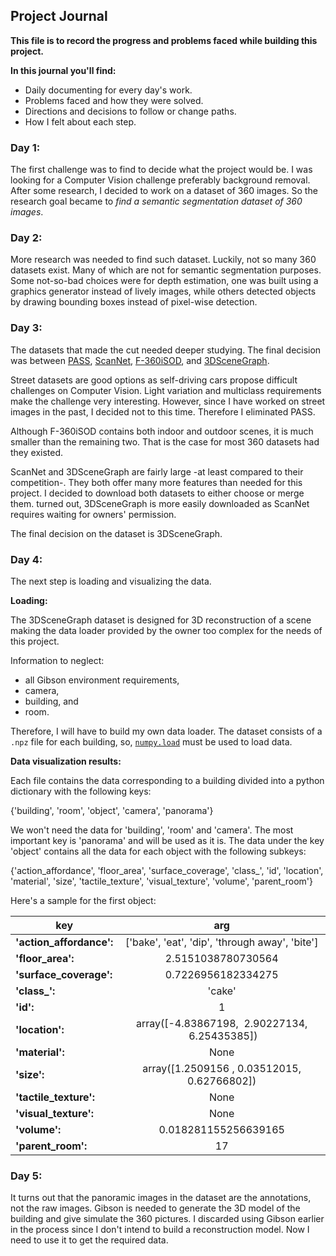 Project Journal
---

**This file is to record the progress and problems faced while building this project.**

**In this journal you'll find:**
- Daily documenting for every day's work.
- Problems faced and how they were solved.
- Directions and decisions to follow or change paths.
- How I felt about each step.

### Day 1:
The first challenge was to find to decide what the project would be. I was looking for a Computer Vision challenge preferably background removal. After some research, I decided to work on a dataset of 360 images. So the research goal became to *find a semantic segmentation dataset of 360 images*.


### Day 2:
More research was needed to find such dataset. Luckily, not so many 360 datasets exist. Many of which are not for semantic segmentation purposes. Some not-so-bad choices were for depth estimation, one was built using a graphics generator instead of lively images, while others detected objects by drawing bounding boxes instead of pixel-wise detection.


### Day 3:
The datasets that made the cut needed deeper studying. The final decision was between [PASS](https://github.com/elnino9ykl/PASS), [ScanNet](http://www.scan-net.org/), [F-360iSOD](https://github.com/PanoAsh/F-360iSOD), and [3DSceneGraph](https://3dscenegraph.stanford.edu/database.html).

Street datasets are good options as self-driving cars propose difficult challenges on Computer Vision. Light variation and multiclass requirements make the challenge very interesting. However, since I have worked on street images in the past, I decided not to this time. Therefore I eliminated PASS.

Although F-360iSOD contains both indoor and outdoor scenes, it is much smaller than the remaining two. That is the case for most 360 datasets had they existed.

ScanNet and 3DSceneGraph are fairly large -at least compared to their competition-. They both offer many more features than needed for this project. I decided to download both datasets to either choose or merge them. turned out, 3DSceneGraph is more easily downloaded as ScanNet requires waiting for owners' permission.

The final decision on the dataset is 3DSceneGraph.

### Day 4:
The next step is loading and visualizing the data.

**Loading:**

The 3DSceneGraph dataset is designed for 3D reconstruction of a scene making the data loader provided by the owner too complex for the needs of this project.

Information to neglect:
- all Gibson environment requirements,
- camera,
- building, and
- room.

Therefore, I will have to build my own data loader. The dataset consists of a `.npz` file for each building, so, [`numpy.load`](https://numpy.org/doc/stable/reference/generated/numpy.load.html#numpy.load) must be used to load data.

**Data visualization results:**

Each file contains the data corresponding to a building divided into a python dictionary with the following keys:

{'building', 'room', 'object', 'camera', 'panorama'}

We won't need the data for 'building', 'room' and 'camera'. The most important key is 'panorama' and will be used as it is. The data under the key 'object' contains all the data for each object with the following subkeys:

{'action_affordance', 'floor_area', 'surface_coverage', 'class_', 'id', 'location', 'material', 'size', 'tactile_texture', 'visual_texture', 'volume', 'parent_room'}


Here's a sample for the first object:

|**key**|arg|
|-------|:---:|
|**'action_affordance':**| ['bake', 'eat', 'dip', 'through away', 'bite'] |
|**'floor_area':**| 2.5151038780730564 |
|**'surface_coverage':**| 0.7226956182334275| 
|**'class_':**| 'cake' |
|**'id':**| 1 |
|**'location':**| array([-4.83867198,  2.90227134,  6.25435385]) |
|**'material':**| None |
|**'size':**| array([1.2509156 , 0.03512015, 0.62766802]) |
|**'tactile_texture':**| None |
|**'visual_texture':**| None |
|**'volume':**| 0.018281155256639165 |
|**'parent_room':**| 17|

### Day 5:

It turns out that the panoramic images in the dataset are the annotations, not the raw images. Gibson is needed to generate the 3D model of the building and give simulate the 360 pictures. I discarded using Gibson earlier in the process since I don't intend to build a reconstruction model. Now I need to use it to get the required data.